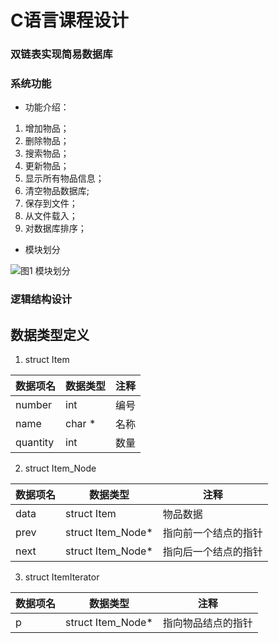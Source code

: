 # C语言课程设计
### 双链表实现简易数据库

### 系统功能

- 功能介绍：

1. 增加物品；
2. 删除物品；
3. 搜索物品；
4. 更新物品；
5. 显示所有物品信息；
6. 清空物品数据库;
7. 保存到文件；
8. 从文件载入；
9. 对数据库排序；

- 模块划分

![图1 模块划分](.img/模块划分.png)


### 逻辑结构设计

## 数据类型定义

1. struct Item

| 数据项名 | 数据类型 | 注释 |
| --- | --- | --- |
| number | int | 编号 |
| name | char * | 名称 |
| quantity | int | 数量 |

2. struct Item_Node

| 数据项名 | 数据类型 | 注释 |
| --- | --- | --- |
| data | struct Item | 物品数据 |
| prev | struct Item_Node* | 指向前一个结点的指针 |
| next | struct Item_Node* | 指向后一个结点的指针 |

3. struct ItemIterator

| 数据项名 | 数据类型 | 注释 |
| --- | --- | --- |
| p | struct Item_Node* | 指向物品结点的指针 |

